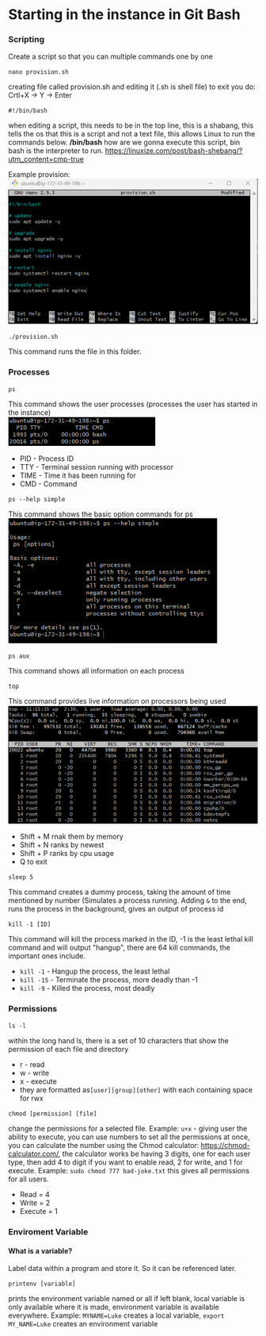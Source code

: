 # Starting in the instance in Git Bash
### Scripting
Create a script so that you can multiple commands one by one  
```
nano provision.sh
```
creating file called provision.sh and editing it (.sh is shell file) to exit you do: Crtl+X -> Y -> Enter  
```
#!/bin/bash
```
when editing a script, this needs to be in the top line, this is a shabang, this tells the os that this is a script and not a text file, this allows Linux to run the commands below. **/bin/bash** how are we gonna execute this script, bin bash is the interpreter to run. https://linuxize.com/post/bash-shebang/?utm_content=cmp-true 

Example provision:  
![](images/provision.png)

```
./provision.sh
```
This command runs the file in this folder.

### Processes
```
ps
```
This command shows the user processes (processes the user has started in the instance)  
![](images/ps.png)
- PID - Process ID
- TTY - Terminal session running with processor
- TIME - Time it has been running for
- CMD - Command  

```
ps --help simple
```
This command shows the basic option commands for ps  
![](images/ps_help.png)

```
ps aux
```
This command shows all information on each process  

```
top
```
This command provides live information on processors being used  
![](images/top.png)
- Shift + M rnak them by memory
- Shift + N ranks by newest
- Shift + P ranks by cpu usage
- Q to exit  

```
sleep 5
```
This command creates a dummy process, taking the amount of time mentioned by number (Simulates a process running. Adding `&` to the end, runs the process in the background, gives an output of process id

```
kill -1 [ID]
```
This command will kill the process marked in the ID, -1 is the least lethal kill command and will output "hangup", there are 64 kill commands, the important ones include.
- `kill -1` - Hangup the process, the least lethal
- `kill -15` - Terminate the process, more deadly than -1
- `kill -9` - Killed the process, most deadly

### Permissions
```
ls -l
``` 
within the long hand ls, there is a set of 10 characters that show the permission of each file and directory
- r - read
- w - write
- x - execute
- they are formatted as`[user][group][other]` with each containing space for rwx

```
chmod [permission] [file]
``` 
change the permissions for a selected file. Example: `u+x` - giving user the ability to execute, you can use numbers to set all the permissions at once, you can calculate the number using the Chmod calculator: https://chmod-calculator.com/, the calculator works be having 3 digits, one for each user type, then add 4 to digit if you want to enable read, 2 for write, and 1 for execute. Example: `sudo chmod 777 bad-joke.txt` this gives all permissions for all users.
- Read = 4
- Write = 2
- Execute = 1

### Enviroment Variable
#### What is a variable?
Label data within a program and store it. So it can be referenced later.


```
printenv [variable]
```
prints the environment variable named or all if left blank, local variable is only available where it is made, environment variable is available everywhere. Example: `MYNAME=Luke` creates a local variable, `export MY_NAME=Luke` creates an environment variable
